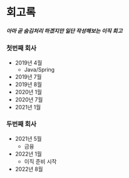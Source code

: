 # 회고록
##### 아마 곧 숨김처리 하겠지만 일단 작성해보는 이직 회고

### 첫번째 회사
- 2019년 4월
  - Java/Spring 
- 2019년 7월
- 2019년 8월
- 2020년 1월
- 2020년 7월
- 2021년 1월
### 두번째 회사
- 2021년 5월
  - 금융 
- 2022년 1월
  - 이직 준비 시작
- 2022년 8월
